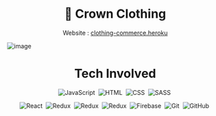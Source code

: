 <h1 align="center">👑 Crown Clothing </h1>
<p align="center">Website : <a href="https://crown-commerce.herokuapp.com/">clothing-commerce.heroku</a></p>


![image](https://user-images.githubusercontent.com/86314140/147629781-9b5a6e4a-3572-41ef-b275-5e0e9594dd37.png)

<h1 align="center">Tech Involved</h1>

<div align="center">
  
![JavaScript](https://img.shields.io/badge/-JavaScript-05122A?style=flat&logo=javascript)&nbsp;
![HTML](https://img.shields.io/badge/-HTML-05122A?style=flat&logo=HTML5)&nbsp;
![CSS](https://img.shields.io/badge/-CSS-05122A?style=flat&logo=CSS3&logoColor=1572B6)&nbsp;
![SASS](https://img.shields.io/badge/-SCSS-05122A?style=flat&logo=SASS&logoColor=1572B6)&nbsp;
  
![React](https://img.shields.io/badge/-React-05122A?style=flat&logo=react)&nbsp;
![Redux](https://img.shields.io/badge/-Redux-05122A?style=flat&logo=redux)&nbsp;
![Redux](https://img.shields.io/badge/-Heroku-05122A?style=flat&logo=heroku)&nbsp;
![Redux](https://img.shields.io/badge/-Thunk-05122A?style=flat&logo=thunk)&nbsp;
![Firebase](https://img.shields.io/badge/-Firebase-05122A?style=flat&logo=firebase)&nbsp;
![Git](https://img.shields.io/badge/-Git-05122A?style=flat&logo=git)&nbsp;
![GitHub](https://img.shields.io/badge/-GitHub-05122A?style=flat&logo=github)&nbsp;
  
</div>

